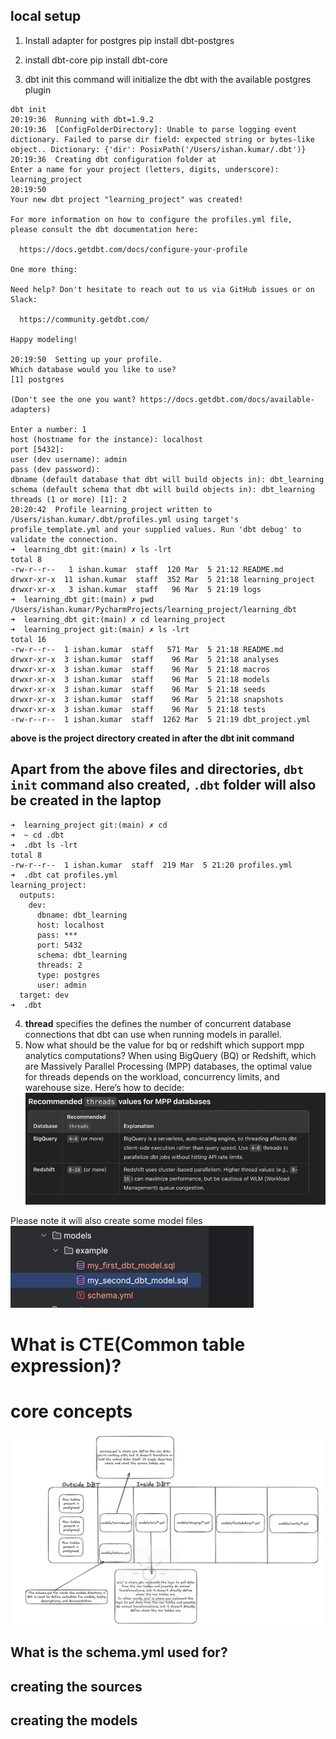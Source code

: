 ## local setup

1. Install adapter for postgres
   pip install dbt-postgres

2. install dbt-core
   pip install dbt-core

3. dbt init
   this command will initialize the dbt with the available postgres plugin

```
dbt init
20:19:36  Running with dbt=1.9.2
20:19:36  [ConfigFolderDirectory]: Unable to parse logging event dictionary. Failed to parse dir field: expected string or bytes-like object.. Dictionary: {'dir': PosixPath('/Users/ishan.kumar/.dbt')}
20:19:36  Creating dbt configuration folder at 
Enter a name for your project (letters, digits, underscore): learning_project
20:19:50  
Your new dbt project "learning_project" was created!

For more information on how to configure the profiles.yml file,
please consult the dbt documentation here:

  https://docs.getdbt.com/docs/configure-your-profile

One more thing:

Need help? Don't hesitate to reach out to us via GitHub issues or on Slack:

  https://community.getdbt.com/

Happy modeling!

20:19:50  Setting up your profile.
Which database would you like to use?
[1] postgres

(Don't see the one you want? https://docs.getdbt.com/docs/available-adapters)

Enter a number: 1
host (hostname for the instance): localhost
port [5432]: 
user (dev username): admin
pass (dev password): 
dbname (default database that dbt will build objects in): dbt_learning
schema (default schema that dbt will build objects in): dbt_learning
threads (1 or more) [1]: 2
20:20:42  Profile learning_project written to /Users/ishan.kumar/.dbt/profiles.yml using target's profile_template.yml and your supplied values. Run 'dbt debug' to validate the connection.
➜  learning_dbt git:(main) ✗ ls -lrt
total 8
-rw-r--r--   1 ishan.kumar  staff  120 Mar  5 21:12 README.md
drwxr-xr-x  11 ishan.kumar  staff  352 Mar  5 21:18 learning_project
drwxr-xr-x   3 ishan.kumar  staff   96 Mar  5 21:19 logs
➜  learning_dbt git:(main) ✗ pwd  
/Users/ishan.kumar/PycharmProjects/learning_project/learning_dbt
➜  learning_dbt git:(main) ✗ cd learning_project 
➜  learning_project git:(main) ✗ ls -lrt
total 16
-rw-r--r--  1 ishan.kumar  staff   571 Mar  5 21:18 README.md
drwxr-xr-x  3 ishan.kumar  staff    96 Mar  5 21:18 analyses
drwxr-xr-x  3 ishan.kumar  staff    96 Mar  5 21:18 macros
drwxr-xr-x  3 ishan.kumar  staff    96 Mar  5 21:18 models
drwxr-xr-x  3 ishan.kumar  staff    96 Mar  5 21:18 seeds
drwxr-xr-x  3 ishan.kumar  staff    96 Mar  5 21:18 snapshots
drwxr-xr-x  3 ishan.kumar  staff    96 Mar  5 21:18 tests
-rw-r--r--  1 ishan.kumar  staff  1262 Mar  5 21:19 dbt_project.yml
```
**above is the project directory created in after the dbt init command**


## Apart from the above files and directories, `dbt init` command also created, `.dbt` folder will also be created in the laptop

```
➜  learning_project git:(main) ✗ cd 
➜  ~ cd .dbt 
➜  .dbt ls -lrt
total 8
-rw-r--r--  1 ishan.kumar  staff  219 Mar  5 21:20 profiles.yml
➜  .dbt cat profiles.yml 
learning_project:
  outputs:
    dev:
      dbname: dbt_learning
      host: localhost
      pass: ***
      port: 5432
      schema: dbt_learning
      threads: 2
      type: postgres
      user: admin
  target: dev
➜  .dbt 
```
4. **thread** specifies the defines the number of concurrent database connections 
    that dbt can use when running models in parallel. 
5. Now what should be the value for bq or redshift which support mpp analytics computations?
   When using BigQuery (BQ) or Redshift, which are Massively Parallel Processing (MPP) databases, the optimal value for threads depends on the workload, 
   concurrency limits, and warehouse size. Here’s how to decide:
![img.png](images/img.png)


Please note it will also create some model files
![img.png](images/img_1.png)



# What is CTE(Common table expression)?


# core concepts

![img.png](images/img_2.png)

## What is the schema.yml used for?

## creating the sources 

## creating the models


